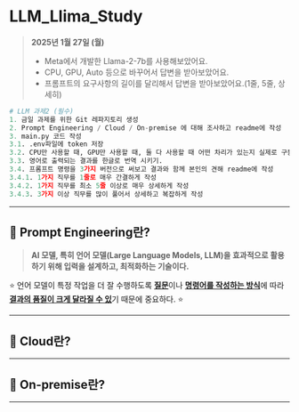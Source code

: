 # LLM_Llima_Study
>**2025년 1월 27일 (월)**
>- Meta에서 개발한 Llama-2-7b를 사용해보았어요.
>- CPU, GPU, Auto 등으로 바꾸어서 답변을 받아보았어요.
>- 프롬프트의 요구사항의 길이를 달리해서 답변을 받아보았어요.(1줄, 5줄, 상세히)

```python
# LLM 과제2 (필수)
1. 금일 과제를 위한 Git 레파지토리 생성
2. Prompt Engineering / Cloud / On-premise 에 대해 조사하고 readme에 작성
3. main.py 코드 작성
3.1. .env파일에 token 저장
3.2. CPU만 사용할 때, GPU만 사용할 때, 둘 다 사용할 때 어떤 차리가 있는지 실제로 구동해보고 결과와 함께 readme에 본인의 견해 작성
3.3. 영어로 출력되는 결과를 한글로 번역 시키기.
3.4. 프롬프트 명령을 3가지 버전으로 써보고 결과와 함께 본인의 견해 readme에 작성
3.4.1. 1가지 직무를 1줄로 매우 간결하게 작성
3.4.2. 1가지 직무를 최소 5줄 이상로 매우 상세하게 작성
3.4.3. 3가지 이상 직무를 많이 풀어서 상세하고 복잡하게 작성
```
---
## 📕 Prompt Engineering란?
> **AI 모델, 특히 언어 모델(Large Language Models, LLM)을 효과적으로 활용하기 위해 입력을 설계하고, 최적화하는 기술이다.**<br>  

⭐️ 언어 모델이 특정 작업을 더 잘 수행하도록 <u>**질문**</u>이나 <u>**명령어를 작성하는 방식**</u>에 따라 <u>**결과의 품질이 크게 달라질 수 있**</u>기 때문에 중요하다. ⭐️


---
## 📕 Cloud란?
---
## 📕 On-premise란?
---